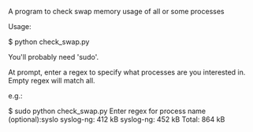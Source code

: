 A program to check swap memory usage of all or some processes

Usage:

$ python check_swap.py

You'll probably need 'sudo'.

At prompt, enter a regex to specify what processes are you interested in.
Empty regex will match all.

e.g.:

$ sudo python check_swap.py
Enter regex for process name (optional):syslo
syslog-ng: 412 kB
syslog-ng: 452 kB
Total:  864 kB
